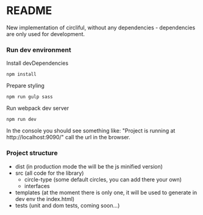 # README #

New implementation of circliful, without any dependencies - dependencies are only used for development.

### Run dev environment ###

Install devDependencies
~~~~
npm install
~~~~

Prepare styling
~~~~
npm run gulp sass
~~~~

Run webpack dev server
~~~~
npm run dev
~~~~

In the console you should see something like: "Project is running at http://localhost:9090/" call the url in the browser.

### Project structure ###

* dist (in production mode the will be the js minified version)
* src (all code for the library)
    * circle-type (some default circles, you can add there your own)
    * interfaces
* templates (at the moment there is only one, it will be used to generate in dev env the index.html)
* tests (unit and dom tests, coming soon...)

